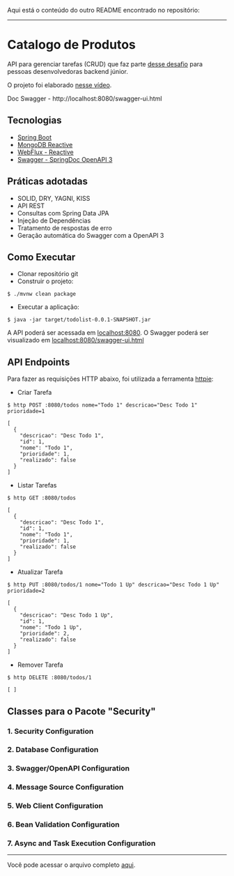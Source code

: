 Aqui está o conteúdo do outro README encontrado no repositório:

---

# Catalogo de Produtos

API para gerenciar tarefas (CRUD) que faz parte [desse desafio](https://github.com/simplify-liferay/desafio-junior-backend-simplify) para pessoas desenvolvedoras backend júnior.

O projeto foi elaborado [nesse vídeo](https://youtu.be/IjProDV001o).

Doc Swagger -   http://localhost:8080/swagger-ui.html

## Tecnologias
- [Spring Boot](https://spring.io/projects/spring-boot)
- [MongoDB Reactive](https://docs.spring.io/spring-framework/reference/web/webmvc.html)
- [WebFlux - Reactive](https://spring.io/projects/spring-data-jpa)
- [Swagger - SpringDoc OpenAPI 3](https://springdoc.org/v2/#spring-webflux-support)

## Práticas adotadas
- SOLID, DRY, YAGNI, KISS
- API REST
- Consultas com Spring Data JPA
- Injeção de Dependências
- Tratamento de respostas de erro
- Geração automática do Swagger com a OpenAPI 3

## Como Executar
- Clonar repositório git
- Construir o projeto:
```
$ ./mvnw clean package
```
- Executar a aplicação:
```
$ java -jar target/todolist-0.0.1-SNAPSHOT.jar
```
A API poderá ser acessada em [localhost:8080](http://localhost:8080).
O Swagger poderá ser visualizado em [localhost:8080/swagger-ui.html](http://localhost:8080/swagger-ui.html)

## API Endpoints

Para fazer as requisições HTTP abaixo, foi utilizada a ferramenta [httpie](https://httpie.io):

- Criar Tarefa 
```
$ http POST :8080/todos nome="Todo 1" descricao="Desc Todo 1" prioridade=1

[
  {
    "descricao": "Desc Todo 1",
    "id": 1,
    "nome": "Todo 1",
    "prioridade": 1,
    "realizado": false
  }
]
```

- Listar Tarefas
```
$ http GET :8080/todos

[
  {
    "descricao": "Desc Todo 1",
    "id": 1,
    "nome": "Todo 1",
    "prioridade": 1,
    "realizado": false
  }
]
```

- Atualizar Tarefa
```
$ http PUT :8080/todos/1 nome="Todo 1 Up" descricao="Desc Todo 1 Up" prioridade=2

[
  {
    "descricao": "Desc Todo 1 Up",
    "id": 1,
    "nome": "Todo 1 Up",
    "prioridade": 2,
    "realizado": false
  }
]
```

- Remover Tarefa
```
$ http DELETE :8080/todos/1

[ ]
```

## Classes para o Pacote "Security"

### 1. **Security Configuration**
### 2. **Database Configuration**
### 3. **Swagger/OpenAPI Configuration**
### 4. **Message Source Configuration**
### 5. **Web Client Configuration**
### 6. **Bean Validation Configuration**
### 7. **Async and Task Execution Configuration**

---

Você pode acessar o arquivo completo [aqui](https://github.com/Fabricioxx/Catalogo_Produtos_Java_Spring/blob/eb270876e4e46a02f8a9135bc21a222fa0f48abc/catalogo/readme.md).
